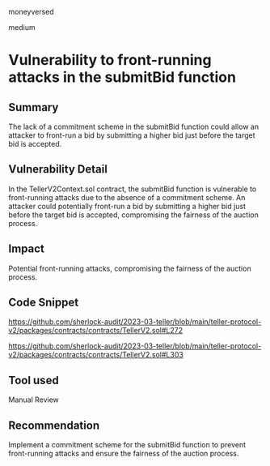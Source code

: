 moneyversed

medium

# Vulnerability to front-running attacks in the submitBid function

## Summary

The lack of a commitment scheme in the submitBid function could allow an attacker to front-run a bid by submitting a higher bid just before the target bid is accepted.

## Vulnerability Detail

In the TellerV2Context.sol contract, the submitBid function is vulnerable to front-running attacks due to the absence of a commitment scheme. An attacker could potentially front-run a bid by submitting a higher bid just before the target bid is accepted, compromising the fairness of the auction process.

## Impact

Potential front-running attacks, compromising the fairness of the auction process.

## Code Snippet

https://github.com/sherlock-audit/2023-03-teller/blob/main/teller-protocol-v2/packages/contracts/contracts/TellerV2.sol#L272

https://github.com/sherlock-audit/2023-03-teller/blob/main/teller-protocol-v2/packages/contracts/contracts/TellerV2.sol#L303

## Tool used

Manual Review

## Recommendation

Implement a commitment scheme for the submitBid function to prevent front-running attacks and ensure the fairness of the auction process.